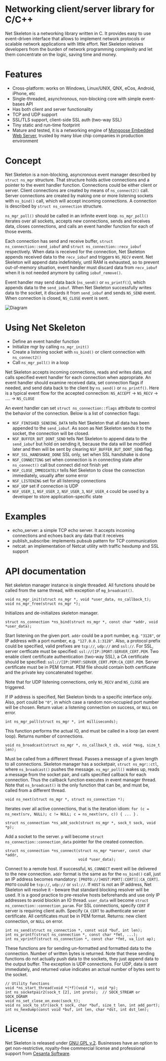 Networking client/server library for C/C++
===================================

Net Skeleton is a networking library written in C.
It provides easy to use event-driven interface that allows to implement
network protocols or scalable network applications  with little effort.
Net Skeleton releives developers from the burden of network programming
complexity and let them concentrate on the logic, saving time and money.

# Features

- Cross-platform: works on Windows, Linux/UNIX, QNX, eCos, Android, iPhone, etc
- Single-threaded, asynchronous, non-blocking core with simple event-bases API
- Has both client and server functionality
- TCP and UDP support
- SSL/TLS support, client-side SSL auth (two-way SSL)
- Tiny static and run-time footprint
- Mature and tested, it is a networking engine of
  [Mongoose Embedded Web Server](https://github.com/cesanta/mongoose),
  trusted by many blue chip companies in production environment

# Concept

Net Skeleton is a non-blocking, asyncronous event manager described by
`struct ns_mgr` structure. That structure holds active connections
and a pointer to the event handler function. Connections could be either
client or server. Client connections are created by means of
`ns_connect2()` call. Server connections are created by making one
or more listening sockets with `ns_bind()` call,
which will accept incoming connections. A
connection is described by `struct ns_connection` structure.

`ns_mgr_poll()` should be called in an infinite event loop.
`ns_mgr_poll()` iterates over all sockets, accepts new connections,
sends and receives data, closes connections, and calls an event handler
function for each of those events.

Each connection has send and receive buffer, `struct ns_connection::send_iobuf`
and `struct ns_connection::recv_iobuf` respectively. When data is received
for the connection, Net Skeleton appends received data to the `recv_iobuf` and
triggers `NS_RECV` event. Net Skeleton will append data indefinitely, until
RAM is exhausted, so to prevent out-of-memory situation, event handler must
discard data from `recv_iobuf` when it is not needed anymore by calling
`iobuf_remove()`.

Event handler may send data back (`ns_send()` or
`ns_printf()`), which appends data to the `send_iobuf`. When Net Skeleton
successfully writes data to the socket, it discards it from `send_iobuf` and
sends `NS_SEND` event. When connection is closed, `NS_CLOSE` event is sent.

![Diagram](http://cesanta.com/images/net_skeleton/iobuf.png)

# Using Net Skeleton

- Define an event handler function
- Initialize mgr by calling `ns_mgr_init()`
- Create a listening socket with `ns_bind()` or client connection with
  `ns_connect2()`
- Call `ns_mgr_poll()` in a loop

Net Skeleton accepts incoming connections, reads and writes data, and
calls specified event handler for each connection when appropriate. An
event handler should examine received data, set connection flags if needed,
and send data back to the client by `ns_send()` or `ns_printf()`. Here is a
typical event flow for the accepted connection:
`NS_ACCEPT` -> `NS_RECV` -> .... -> `NS_CLOSE`

An event handler can set `struct ns_connection::flags` attribute to control
the behavior of the connection.  Below is a list of connection flags:

   * `NSF_FINISHED_SENDING_DATA` tells Net Skeleton that all data has been
      appended to the `send_iobuf`. As soon as Net Skeleton sends it to the
      socket, the connection will be closed.
   * `NSF_BUFFER_BUT_DONT_SEND` tells Net Skeleton to append data to the
      `send_iobuf` but hold on sending it, because the data will be modified
      later and then will be sent by clearing `NSF_BUFFER_BUT_DONT_SEND` flag.
   * `NSF_SSL_HANDSHAKE_DONE` SSL only, set when SSL handshake is done
   * `NSF_CONNECTING` set when connection is in connecting state after
      `ns_connect()` call but connect did not finish yet
   * `NSF_CLOSE_IMMEDIATELY` tells Net Skeleton to close the connection
      immediately, usually after some error
   * `NSF_LISTENING` set for all listening connections
   * `NSF_UDP` set if connection is UDP
   * `NSF_USER_1`, `NSF_USER_2`, `NSF_USER_3`, `NSF_USER_4` could be
      used by a developer to store application-specific state

# Examples

- echo_server: a simple TCP echo server. It accepts incoming connections
  and echoes back any data that it receives
- publish_subscribe: implements pubsub pattern for TCP communication
- netcat: an implementation of Netcat utility with traffic hexdump and
  SSL support


# API documentation

Net skeleton manager instance is single threaded. All functions should be
called from the same thread, with exception of `mg_broadcast()`.

    void ns_mgr_init(struct ns_mgr *, void *user_data, ns_callback_t);
    void ns_mgr_free(struct ns_mgr *);

Initializes and de-initializes skeleton manager.

    struct ns_connection *ns_bind(struct ns_mgr *, const char *addr, void *user_data);

Start listening on the given port. `addr` could be a port number,
e.g. `"3128"`, or IP address with a port number, e.g. `"127.0.0.1:3128"`.
Also, a protocol prefix could be specified, valid prefixes are `tcp://`,
`udp://` and `ssl://`. For SSL, server certficate must be specified:
`ssl://[IP:]PORT:SERVER_CERT.PEM`. Two enable client certificate authentication
(two-way SSL), a CA certificate should be specified:
`ssl://[IP:]PORT:SERVER_CERT.PEM:CA_CERT.PEM`. Server certificate must be
in PEM format. PEM file should contain both certificate and the private key
concatenated together.

Note that for UDP listening connections, only `NS_RECV` and `NS_CLOSE`
are triggered.

If IP address is specified, Net Skeleton binds to a specific interface only.
Also, port could be `"0"`, in which case a random non-occupied port number
will be chosen. Return value: a listening connection on success, or
`NULL` on error.

    int ns_mgr_poll(struct ns_mgr *, int milliseconds);

This function performs the actual IO, and must be called in a loop
(an event loop). Returns number of connections.

    void ns_broadcast(struct ns_mgr *, ns_callback_t cb, void *msg, size_t len);

Must be called from a different thread. Passes a message of a given length to
all connections. Skeleton manager has a socketpair, `struct ns_mgr::ctl`,
where `ns_broadcast()` pushes the message.
`ns_mgr_poll()` wakes up, reads a message from the socket pair, and calls
specified callback for each connection. Thus the callback function executes
in event manager thread. Note that `ns_broadcast()` is the only function
that can be, and must be, called from a different thread.

    void ns_next(struct ns_mgr *, struct ns_connection *);

Iterates over all active connections, that is the iteration idiom:
`for (c = ns_next(srv, NULL); c != NULL; c = ns_next(srv, c)) { ... }` .

    struct ns_connection *ns_add_sock(struct ns_mgr *, sock_t sock, void *p);

Add a socket to the server. `p` will become
`struct ns_connection::connection_data` pointer for the created connection.

    struct ns_connection *ns_connect(struct ns_mgr *server, const char *addr,
                                     void *user_data);


Connect to a remote host. If successful, `NS_CONNECT` event will be delivered
to the new connection. `addr` format is the same as for the `ns_bind()` call,
just an IP address becomes mandatory: `[PROTO://]HOST:PORT[:CERT][:CA_CERT]`.
`PROTO` could be `tcp://`, `udp://` or `ssl://`. If `HOST` is not an IP
address, Net Skeleton will resolve it - beware that standard blocking resolver
will be used. It is a good practice to pre-resolve hosts beforehands and
use only IP addresses to avoid blockin an IO thread.
`user_data` will become `struct ns_connection::connection_param`.
For SSL connections, specify `CERT` if server is requiring client auth.
Specify `CA_CERT` to authenticate server certificate. All certificates
must be in PEM format.
Returns: new client connection, or `NULL` on error.

    int ns_send(struct ns_connection *, const void *buf, int len);
    int ns_printf(struct ns_connection *, const char *fmt, ...);
    int ns_vprintf(struct ns_connection *, const char *fmt, va_list ap);

These functions are for sending un-formatted and formatted data to the
connection. Number of written bytes is returned. Note that these sending
functions do not actually push data to the sockets, they just append data
to the output buffer. The exception is UDP connections. For UDP, data is
sent immediately, and returned value indicates an actual number of bytes
sent to the socket.

    // Utility functions
    void *ns_start_thread(void *(*f)(void *), void *p);
    int ns_socketpair2(sock_t [2], int proto);  // SOCK_STREAM or SOCK_DGRAM
    void ns_set_close_on_exec(sock_t);
    void ns_sock_to_str(sock_t sock, char *buf, size_t len, int add_port);
    int ns_hexdump(const void *buf, int len, char *dst, int dst_len);


# License

Net Skeleton is released under
[GNU GPL v.2](http://www.gnu.org/licenses/old-licenses/gpl-2.0.html).
Businesses have an option to get non-restrictive, royalty-free commercial
license and professional support from
[Cesanta Software](http://cesanta.com).
